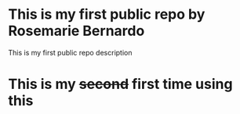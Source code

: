 # This is my first public repo by Rosemarie Bernardo
This is my first public repo description

# This is my ~~second~~ first time using this